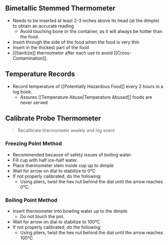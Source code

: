 ## Bimetallic Stemmed Thermometer

* Needs to be inserted at least 2-3 inches above its head (at the dimple) to obtain an accurate reading
	* Avoid touching bone or the container, as it will always be hotter than the food.
* Insert through the side of the food when the food is very thin
* Insert in the thickest part of the food
* [[Sanitize]] thermometer after each use to avoid [[Cross-Contamination]].

## Temperature Records

* Record temperature of [[Potentially Hazardous Food]] every 2 hours in a log book.
	* Assures [[Temperature Abuse|Temperature Abused]] foods are never served

## Calibrate Probe Thermometer

 > Recalibrate thermometer weekly and log event
 
### Freezing Point Method

* Recommended because of safety issues of boiling water.
* Fill cup with half ice-half water.
* Place thermometer stem inside cup up to dimple
* Wait for arrow on dial to stabilize to 0°C
* If not properly calibrated, do the following:
	* Using pliers, twist the hex nut behind the dial until the arrow reaches 0°C.

### Boiling Point Method

* Insert  thermometer into bowling water up to the dimple
	* Do not touch the pot.
* Wait for arrow on dial to stabilize to 100°C
* If not properly calibrated, do the following:
	* Using pliers, twist the hex nut behind the dial until the arrow reaches 100°C
